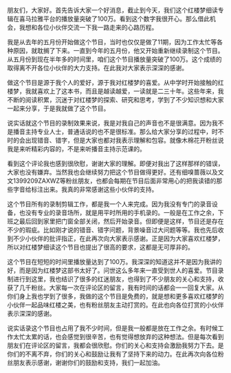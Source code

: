
朋友们，大家好。首先告诉大家一个好消息，截止到今天，我们这个红楼梦细读专辑在喜马拉雅平台的播放量突破了100万。看到这个数字我很开心。那么借此机会，我想和各位小伙伴交流一下我一路走来的心路历程。

我是从去年的五月份开始做这个节目，当时也仅仅是做了11期，因为工作太忙等各种原因，就耽搁了下来。一直到今年的五月份，他又开始重新继续录制这个节目。从五月份到现在半年多的时间里，咱们这个节目播放量突破了100万。这个成绩的取得离不开各位小伙伴的大力支持。在此我对大家表示深深的感谢。

做这个节目是源于我个人的爱好，源于我对红楼梦的喜爱。从中学时开始接触的红楼梦，我就喜欢上了这本书，而且是越读越爱，一读就是二三十年。这些年来，我不断的阅读积累，沉迷于对红楼梦的探索、研究和思考，学到了不少知识想和大家一起来分享，于是我就做了这个节目。

说实话就这个节目的录制效果来说，我是对我自己的声音也不是很满意。因为我不是播音主持专业人士，普通话说的也不是很标准。那么给大家分享的过程中，时不时的会出现错音、错字，但是大家也都对我表示理解和包容。就像木棉花开粉丝说我是来听精彩内容的，不是来听播音主持示范课的。

看到这个评论我也感到很欣慰，谢谢大家的理解。即便对我出了这样那样的错误，大家也没有嫌弃。当然我也会继续努力把这个节目做得更好。还有细嗅蔷薇以及文文1399209ZAXWZ等粉丝朋友，也都会每期在节目后面非常用心的把我读错的那些字音给标注出来。我真的非常感谢这些小伙伴的支持。

这个节目所有的录制剪辑工作，都是我一个人来完成。因为我没有专门的录音设备，也没有专业的录音场所，就是用平时所用的手机录的。一般是在工作之余，下班之最后回到家里把门窗全部关闭，然后开始录音。但即便是这样，节目还是存在不少的瑕疵。比如刚才说的错音、错字问题，背景噪音过大问题等等。我也先后收到不少小伙伴的批评指正，在此再次向大家表示感谢。正是因为大家喜欢红楼梦，所以对红楼梦细读这个节目也提出了很高的要求，这都是无可厚非的。

这个节目在短短的时间里播放量达到了100万。我深深的知道这并不是因为我讲的好，而是因为红楼梦这部书太好了。问世这么多年来一直受到世人的喜爱。节目录制进行到这里，我也结识了很多的红迷朋友，也得到了不少朋友的关心和支持，收获了几千粉丝。大家每一次在评论区的留言，我有时间的话都会一一回复大家。从你们身上我也学到了很多，我做的这个节目是免费的，就是想和更多喜欢红楼梦的小伙伴一起品味红楼之美，也有粉丝朋友主动打赏的。在此也向各位打赏的小伙伴表示深深的感谢。

说实话录这个节目也占用了我不少时间，但是我一般都是放在工作之余。有时候工作太忙太累的话，也会感觉到很辛苦，也有觉得想放弃的这种想法。但是每次看到朋友们在评论区的留言，我都会很欣慰。你们的关心和支持会激励我努力下去。是你们的不离不弃，你们的关心和鼓励让我有了坚持下来的动力。在此再次向各位粉丝朋友表示感谢，谢谢你们的鼓励和支持，我们一起加油。


